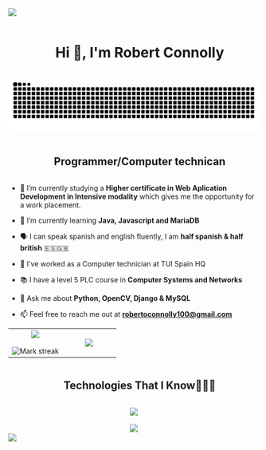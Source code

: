 
<img src="https://user-images.githubusercontent.com/73097560/115834477-dbab4500-a447-11eb-908a-139a6edaec5c.gif">

<!--h1 sin borde-->
<div id="user-content-toc">
  <ul align="center">
    <summary><h1 style="display: inline-block">Hi 👋, I'm Robert Connolly</h1></summary>
  </ul>
</div>


<div align="center">
  <img src="https://raw.githubusercontent.com/rconnolly2/rconnolly2/aa9d140238a36227bd6715138430ec2dff724c42/github-contribution-grid-snake.svg"/></a>
</div>


<div id="user-content-toc">
  <ul align="center">
    <summary><h2 style="display: inline-block">Programmer/Computer technican</h2></summary>
  </ul>
</div>


<!--introducción-->
- 🔭 I’m currently studying a **Higher certificate in Web Aplication Development in Intensive modality** which gives me the opportunity for a work placement.

- 🌱 I’m currently learning **Java, Javascript and MariaDB**

- 🗣️ I can speak spanish and english fluently, I am **half spanish & half british** 🇪🇸🇬🇧

- 👷 I've worked as a Computer technician at TUI Spain HQ

- 📚 I have a level 5 PLC course in **Computer Systems and Networks**

- 💬 Ask me about **Python, OpenCV, Django & MySQL**

- 📫 Feel free to reach me out at **robertoconnolly100@gmail.com**
<!--introducción-->



<!--- Mis stats -->
<p align="center">
  <!--- Mis stats (principio) -->
<table align="center">
<tr border="none">
<td width="50%" align="center">
  
  <img  align="center"  src="https://github-readme-stats.vercel.app/api?username=rconnolly2&theme=dark&show_icons=true&count_private=true" />
  <br></br>
  <img alt="Mark streak" src="https://github-readme-streak-stats.herokuapp.com/?user=rconnolly2&theme=dark&hide_border=false" /> 
</td>

<td width="50%" align="center">

  <img  align="center"  src="https://github-readme-stats.anuraghazra1.vercel.app/api/top-langs/?username=rconnolly2&theme=dark&hide_border=false&no-bg=true&no-frame=true&langs_count=10"/>
  
  </td>
</tr>
</table>
</p>        



<!--h1 tecnologias-->
<div id="user-content-toc">
  <ul align="center">
    <summary><h2 style="display: inline-block">Technologies That I Know👨🏻‍💻</h2></summary>
  </ul>
</div>

<!--mi techstack-->
<p align="center">
  <a href="https://skillicons.dev">
    <img src="https://skillicons.dev/icons?i=git,opencv,qt,flask,cpp,bash,discord,heroku,java,powershell,figma,nginx,github,html,css,js,azure,linux,md,git,mongodb,mysql,sqlite,selenium,vscode,py,ts,django&perline=14" />
  </a>
</p>

<!--num visitas-->
<div align="center">
<a href="https://visitcount.itsvg.in">
  <img src="https://visitcount.itsvg.in/api?id=rconnolly3&label=Profile%20Views&color=0&icon=1&pretty=false" />
</a>
</div>

<!--gif-->
<img src="https://user-images.githubusercontent.com/73097560/115834477-dbab4500-a447-11eb-908a-139a6edaec5c.gif">
